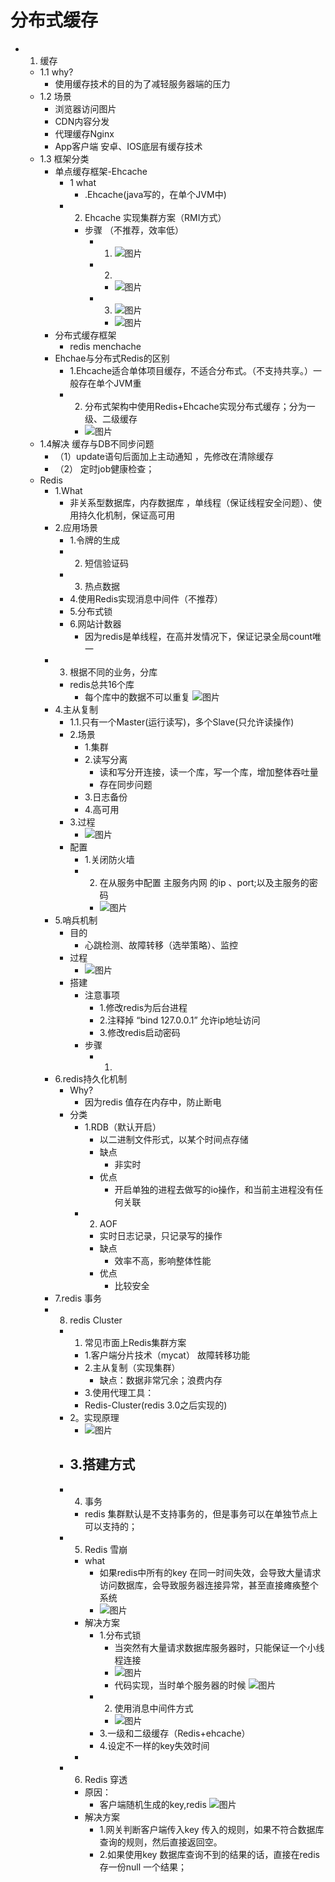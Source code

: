# 分布式缓存
- 1. 缓存
    - 1.1 why?
        - 使用缓存技术的目的为了减轻服务器端的压力
    - 1.2 场景
        - 浏览器访问图片
        - CDN内容分发
        - 代理缓存Nginx
        - App客户端 安卓、IOS底层有缓存技术
    - 1.3 框架分类
        - 单点缓存框架-Ehcache
            - 1  what
                - .Ehcache(java写的，在单个JVM中)
            - 2. Ehcache 实现集群方案（RMI方式）
                - 步骤  （不推荐，效率低）
                    - 1. ![图片](./asset/分布式缓存-幕布图片-713948-653331.jpg)
                    - 2.
                        -  ![图片](./asset/分布式缓存-幕布图片-915079-388708.jpg)
                    - 3. ![图片](./asset/分布式缓存-幕布图片-939997-863661.jpg)
                        -  ![图片](./asset/分布式缓存-幕布图片-948078-626827.jpg)
        - 分布式缓存框架
            - redis     menchache
        - Ehchae与分布式Redis的区别
            - 1.Ehcache适合单体项目缓存，不适合分布式。（不支持共享。）一般存在单个JVM重
            - 2. 分布式架构中使用Redis+Ehcache实现分布式缓存；分为一级、二级缓存
                -  ![图片](./asset/分布式缓存-幕布图片-105085-374019.jpg)
    - 1.4解决 缓存与DB不同步问题
        - （1）update语句后面加上主动通知 ，先修改在清除缓存
        - （2） 定时job健康检查；
    - Redis
        - 1.What
            - 非关系型数据库，内存数据库   ，单线程（保证线程安全问题）、使用持久化机制，保证高可用
        - 2.应用场景
            - 1.令牌的生成
            - 2. 短信验证码
            - 3. 热点数据
            - 4.使用Redis实现消息中间件（不推荐）
            - 5.分布式锁
            - 6.网站计数器
                - 因为redis是单线程，在高并发情况下，保证记录全局count唯一
        - 3. 根据不同的业务，分库
            - redis总共16个库
                - 每个库中的数据不可以重复 ![图片](./asset/分布式缓存-幕布图片-984794-284880.jpg)
        - 4.主从复制
            - 1.1.只有一个Master(运行读写)，多个Slave(只允许读操作)
            - 2.场景
                - 1.集群
                - 2.读写分离
                    - 读和写分开连接，读一个库，写一个库，增加整体吞吐量
                    - 存在同步问题
                - 3.日志备份
                - 4.高可用
            - 3.过程
                -  ![图片](./asset/分布式缓存-幕布图片-251060-46917.jpg)
            - 配置
                - 1.关闭防火墙
                - 2. 在从服务中配置 主服务内网 的ip  、port;以及主服务的密码
                    -  ![图片](./asset/分布式缓存-幕布图片-597010-433923.jpg)
        - 5.哨兵机制
            - 目的
                - 心跳检测、故障转移（选举策略）、监控
            - 过程
                -  ![图片](./asset/分布式缓存-幕布图片-420064-545775.jpg)
            - 搭建
                - 注意事项
                    - 1.修改redis为后台进程
                    - 2.注释掉 “bind 127.0.0.1” 允许ip地址访问
                    - 3.修改redis启动密码
                - 步骤
                    - 1.
        - 6.redis持久化机制
            - Why?
                - 因为redis 值存在内存中，防止断电
            - 分类
                - 1.RDB（默认开启）
                    - 以二进制文件形式，以某个时间点存储
                    - 缺点
                        - 非实时
                    - 优点
                        - 开启单独的进程去做写的io操作，和当前主进程没有任何关联
                - 2. AOF
                    - 实时日志记录，只记录写的操作
                    - 缺点
                        - 效率不高，影响整体性能
                    - 优点
                        - 比较安全
        - 7.redis 事务
        - 8. redis Cluster
            - 1. 常见市面上Redis集群方案
                - 1.客户端分片技术（mycat） 故障转移功能
                - 2.主从复制（实现集群）
                    - 缺点：数据非常冗余；浪费内存
                - 3.使用代理工具：
                - Redis-Cluster(redis 3.0之后实现的)
            - 2。实现原理
                -  ![图片](./asset/分布式缓存-幕布图片-722763-879555.jpg)
            - 3.搭建方式
                - 
            - 4. 事务
                - redis 集群默认是不支持事务的，但是事务可以在单独节点上可以支持的；
            - 5. Redis 雪崩
                - what
                    - 如果redis中所有的key 在同一时间失效，会导致大量请求访问数据库，会导致服务器连接异常，甚至直接瘫痪整个系统
                    -  ![图片](./asset/分布式缓存-幕布图片-929954-702903.jpg)
                - 解决方案
                    - 1.分布式锁
                        - 当突然有大量请求数据库服务器时，只能保证一个小线程连接
                        -  ![图片](./asset/分布式缓存-幕布图片-625638-215095.jpg)
                        - 代码实现，当时单个服务器的时候 ![图片](./asset/分布式缓存-幕布图片-479491-730202.jpg)
                    - 2. 使用消息中间件方式
                        -  ![图片](./asset/分布式缓存-幕布图片-839622-453854.jpg)
                    - 3.一级和二级缓存（Redis+ehcache）
                    - 4.设定不一样的key失效时间
                - 
            - 6. Redis 穿透
                - 原因：
                    - 客户端随机生成的key,redis ![图片](./asset/分布式缓存-幕布图片-340891-378370.jpg)
                - 解决方案
                    - 1.网关判断客户端传入key 传入的规则，如果不符合数据库查询的规则，然后直接返回空。
                    - 2.如果使用key 数据库查询不到的结果的话，直接在redis 存一份null 一个结果；
